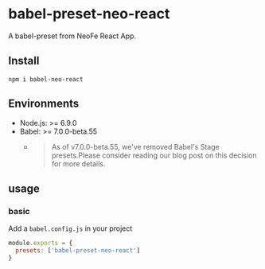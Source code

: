 # babel-preset-neo-react
A babel-preset from NeoFe React App.

## Install
`npm i babel-neo-react`


## Environments
- Node.js: >= 6.9.0
- Babel: >= 7.0.0-beta.55
  - > As of v7.0.0-beta.55, we've removed Babel's Stage presets.Please consider reading our blog post on this decision for more details. 

## usage

### basic
Add a `babel.config.js` in your project
```js
module.exports = {
  presets: ['babel-preset-neo-react']
}
```
